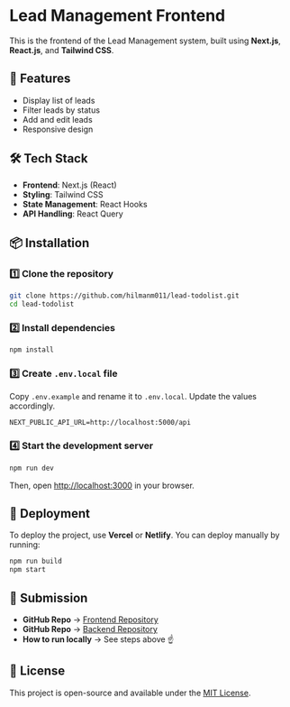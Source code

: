 # Lead Management Frontend

This is the frontend of the Lead Management system, built using **Next.js**, **React.js**, and **Tailwind CSS**.

## 🚀 Features

- Display list of leads
- Filter leads by status
- Add and edit leads
- Responsive design

## 🛠️ Tech Stack

- **Frontend**: Next.js (React)
- **Styling**: Tailwind CSS
- **State Management**: React Hooks
- **API Handling**: React Query

## 📦 Installation

### 1️⃣ Clone the repository

```sh
git clone https://github.com/hilmanm011/lead-todolist.git
cd lead-todolist
```

### 2️⃣ Install dependencies

```sh
npm install
```

### 3️⃣ Create `.env.local` file

Copy `.env.example` and rename it to `.env.local`. Update the values accordingly.

```env
NEXT_PUBLIC_API_URL=http://localhost:5000/api
```

### 4️⃣ Start the development server

```sh
npm run dev
```

Then, open [http://localhost:3000](http://localhost:3000) in your browser.

## 🚀 Deployment

To deploy the project, use **Vercel** or **Netlify**. You can deploy manually by running:

```sh
npm run build
npm start
```

## 📝 Submission

- **GitHub Repo** → [Frontend Repository](https://github.com/hilmanm011/lead-todolist)
- **GitHub Repo** → [Backend Repository](https://github.com/hilmanm011/lead-management-backend)
- **How to run locally** → See steps above ☝️

## 📌 License

This project is open-source and available under the [MIT License](LICENSE).

